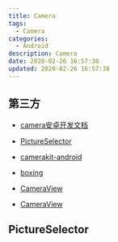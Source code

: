 ```yaml
---
title: Camera
tags: 
  - Camera
categories: 
  - Android
description: Camera
date: 2020-02-26 16:57:38
updated: 2020-02-26 16:57:38
---
```


## 第三方

+ [camera安卓开发文档](https://developer.android.google.cn/training/camera)
+ [PictureSelector](https://github.com/LuckSiege/PictureSelector)

+ [camerakit-android](https://github.com/CameraKit/camerakit-android)
+ [boxing](https://github.com/bilibili/boxing)
+ [CameraView](https://github.com/natario1/CameraView)
+ [CameraView](https://github.com/CJT2325/CameraView)

## PictureSelector

```Java
```
